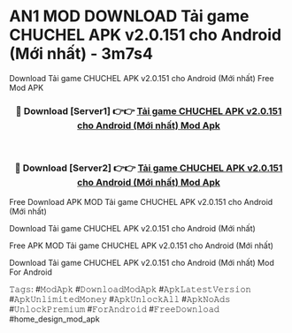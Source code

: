 # AN1 MOD DOWNLOAD Tải game CHUCHEL APK v2.0.151 cho Android (Mới nhất) - 3m7s4
Download Tải game CHUCHEL APK v2.0.151 cho Android (Mới nhất) Free Mod APK

<div align="center">
<h3>🔴 Download [Server1] 👉👉 <a href="https://apk-comot.site?title=Tải_game_CHUCHEL_APK_v2.0.151_cho_Android_(Mới_nhất)">Tải game CHUCHEL APK v2.0.151 cho Android (Mới nhất) Mod Apk</a></h3><br>

<h3>🔴 Download [Server2] 👉👉 <a href="https://apk-comot.site?title=Tải_game_CHUCHEL_APK_v2.0.151_cho_Android_(Mới_nhất)">Tải game CHUCHEL APK v2.0.151 cho Android (Mới nhất) Mod Apk</a></h3>
</div>


Free Download APK MOD Tải game CHUCHEL APK v2.0.151 cho Android (Mới nhất)

Download Tải game CHUCHEL APK v2.0.151 cho Android (Mới nhất) 

Free APK MOD Tải game CHUCHEL APK v2.0.151 cho Android (Mới nhất) 

Download Tải game CHUCHEL APK v2.0.151 cho Android (Mới nhất) Mod For Android

𝚃𝚊𝚐𝚜: #𝙼𝚘𝚍𝙰𝚙𝚔 #𝙳𝚘𝚠𝚗𝚕𝚘𝚊𝚍𝙼𝚘𝚍𝙰𝚙𝚔 #𝙰𝚙𝚔𝙻𝚊𝚝𝚎𝚜𝚝𝚅𝚎𝚛𝚜𝚒𝚘𝚗 #𝙰𝚙𝚔𝚄𝚗𝚕𝚒𝚖𝚒𝚝𝚎𝚍𝙼𝚘𝚗𝚎𝚢 #𝙰𝚙𝚔𝚄𝚗𝚕𝚘𝚌𝚔𝙰𝚕𝚕 #𝙰𝚙𝚔𝙽𝚘𝙰𝚍𝚜 #𝚄𝚗𝚕𝚘𝚌𝚔𝙿𝚛𝚎𝚖𝚒𝚞𝚖 #𝙵𝚘𝚛𝙰𝚗𝚍𝚛𝚘𝚒𝚍 #𝙵𝚛𝚎𝚎𝙳𝚘𝚠𝚗𝚕𝚘𝚊𝚍 #home_design_mod_apk
